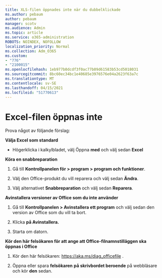 ```yaml
---
title: XLS-filen öppnades inte när du dubbelklickade
ms.author: pebaum
author: pebaum
manager: scotv
ms.audience: Admin
ms.topic: article
ms.service: o365-administration
ROBOTS: NOINDEX, NOFOLLOW
localization_priority: Normal
ms.collection: Adm_O365
ms.custom:
- "776"
- "2100015"
ms.openlocfilehash: 1eb977b0dcdf3f0ac77b09d61583b53cd5018031
ms.sourcegitcommit: 8bc60ec34bc1e40685e3976576e04a2623f63a7c
ms.translationtype: MT
ms.contentlocale: sv-SE
ms.lasthandoff: 04/15/2021
ms.locfileid: "51770613"
---
```

# <a name="excel-file-doesnt-open"></a>Excel-filen öppnas inte

Prova något av följande förslag:

**Välja Excel som standard**

* Högerklicka i kalkylbladet, välj Öppna **med** och välj sedan **Excel**

**Köra en snabbreparation**

1. Gå till **Kontrollpanelen för > program > program och funktioner**.

2. Välj den Office-produkt du vill reparera och välj sedan **Ändra**.

3. Välj alternativet **Snabbreparation** och välj sedan **Reparera**.

**Avinstallera versioner av Office som du inte använder**

1. Gå till **Kontrollpanelen > Avinstallera ett program** och välj sedan den version av Office som du vill ta bort.

2. Klicka **på Avinstallera.**

3. Starta om datorn.

**Kör den här felsökaren för att ange att Office-filnamnstilläggen ska öppnas i Office**

1. Kör den här felsökaren: https://aka.ms/diag_officefile .

2. Öppna eller spara **felsökaren** **på skrivbordet beroende** på webbläsare och kör **den** sedan.

